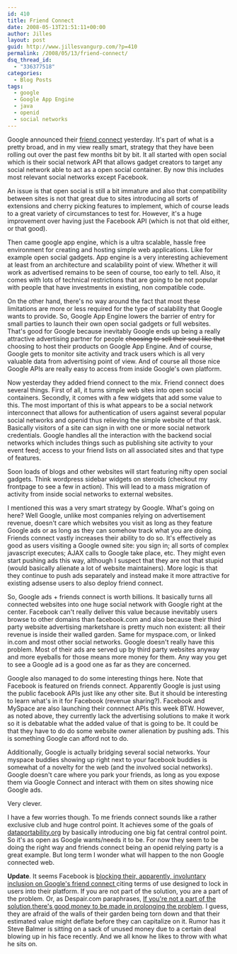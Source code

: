 ```yaml
---
id: 410
title: Friend Connect
date: 2008-05-13T21:51:11+00:00
author: Jilles
layout: post
guid: http://www.jillesvangurp.com/?p=410
permalink: /2008/05/13/friend-connect/
dsq_thread_id:
  - "336377518"
categories:
  - Blog Posts
tags:
  - google
  - Google App Engine
  - java
  - openid
  - social networks
---
```

Google announced their [friend connect](http://www.google.com/friendconnect/home/moreinfo) yesterday. It's part of what is a pretty broad, and in my view really smart, strategy that they have been rolling out over the past few months bit by bit. It all started with open social which is their social network API that allows gadget creators to target any social network able to act as a open social container. By now this includes most relevant social networks except Facebook.

An issue is that open social is still a bit immature and also that compatibility between sites is not that great due to sites introducing all sorts of extensions and cherry picking features to implement, which of course leads to a great variety of circumstances to test for. However, it's a huge improvement over having just the Facebook API (which is not that old either, or that good).

Then came google app engine, which is a ultra scalable, hassle free environment for creating and hosting simple web applications. Like for example open social gadgets. App engine is a very interesting achievement at least from an architecture and scalability point of view. Whether it will work as advertised remains to be seen of course, too early to tell. Also, it comes with lots of technical restrictions that are going to be not popular with people that have investments in existing, non compatible code.

On the other hand, there's no way around the fact that most these limitations are more or less required for the type of scalability that Google wants to provide. So, Google App Engine lowers the barrier of entry for small parties to launch their own open social gadgets or full websites. That's good for Google because inevitably Google ends up being a really attractive advertising partner for people <span style="text-decoration: line-through;">choosing to sell their soul like that</span> choosing to host their products on Google App Engine. And of course, Google gets to monitor site activity and track users which is all very valuable data from advertising point of view. And of course all those nice Google APIs are really easy to access from inside Google's own platform.

Now yesterday they added friend connect to the mix. Friend connect does several things. First of all, it turns simple web sites into open social containers. Secondly, it comes with a few widgets that add some value to this. The most important of this is what appears to be a social network interconnect that allows for authentication of users against several popular social networks and openid thus relieving the simple website of that task. Basically visitors of a site can sign in with one or more social network credentials. Google handles all the interaction with the backend social networks which includes things such as publishing site activity to your event feed; access to your friend lists on all associated sites and that type of features.

Soon loads of blogs and other websites will start featuring nifty open social gadgets. Think wordpress sidebar widgets on steroids (checkout my frontpage to see a few in action). This will lead to a mass migration of activity from inside social networks to external websites.

I mentioned this was a very smart strategy by Google. What's going on here? Well Google, unlike most companies relying on advertisement revenue, doesn't care which websites you visit as long as they feature Google ads or as long as they can somehow track what you are doing. Friends connect vastly increases their ability to do so. It's effectively as good as users visiting a Google owned site: you sign in; all sorts of complex javascript executes; AJAX calls to Google take place, etc. They might even start pushing ads this way, although I suspect that they are not that stupid (would basically alienate a lot of website maintainers). More logic is that they continue to push ads separately and instead make it more attractive for existing adsense users to also deploy friend connect.

So, Google ads + friends connect is worth billions. It basically turns all connected websites into one huge social network with Google right at the center. Facebook can't really deliver this value because inevitably users browse to other domains than facebook.com and also because their third party website advertising marketshare is pretty much non existent: all their revenue is inside their walled garden. Same for myspace.com, or linked in.com and most other social networks. Google doesn't really have this problem. Most of their ads are served up by third party websites anyway and more eyeballs for those means more money for them. Any way you get to see a Google ad is a good one as far as they are concerned.

Google also managed to do some interesting things here. Note that Facebook is featured on friends connect. Apparently Google is just using the public facebook APIs just like any other site. But it should be interesting to learn what's in it for Facebook (revenue sharing?). Facebook and MySpace are also launching their connnect APIs this week BTW. However, as noted above, they currently lack the advertising solutions to make it work so it is debatable what the added value of that is going to be. It could be that they have to do do some website owner alienation by pushing ads. This is something Google can afford not to do.

Additionally, Google is actually bridging several social networks. Your myspace buddies showing up right next to your facebook buddies is somewhat of a novelty for the web (and the involved social networks). Google doesn't care where you park your friends, as long as you expose them via Google Connect and interact with them on sites showing nice Google ads.

Very clever.

I have a few worries though. To me friends connect sounds like a rather exclusive club and huge control point. It achieves some of the goals of [dataportability.org](http://dataportability.org/) by basically introducing one big fat central control point. So it's as open as Google wants/needs it to be. For now they seem to be doing the right way and friends connect being an openid relying party is a great example. But long term I wonder what will happen to the non Google connected web.

**Update**. It seems Facebook is [blocking their, apparently, involuntary inclusion on Google's friend connect ](https://www.jillesvangurp.com/)citing terms of use designed to lock in users into their platform. If you are not part of the solution, you are a part of the problem. Or, as Despair.com paraphrases, [If you're not a part of the solution,there's good money to be made in prolonging the problem](http://despair.com/consulting.html). I guess, they are afraid of the walls of their garden being torn down and that their estimated value might deflate before they can capitalize on it. Rumor has it Steve Balmer is sitting on a sack of unused money due to a certain deal blowing up in his face recently. And we all know he likes to throw with what he sits on.